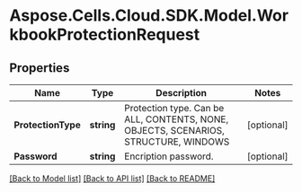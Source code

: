 # Aspose.Cells.Cloud.SDK.Model.WorkbookProtectionRequest
## Properties

Name | Type | Description | Notes
------------ | ------------- | ------------- | -------------
**ProtectionType** | **string** | Protection type. Can be ALL, CONTENTS, NONE, OBJECTS, SCENARIOS, STRUCTURE, WINDOWS   | [optional] 
**Password** | **string** | Encription password. | [optional] 

[[Back to Model list]](../README.md#documentation-for-models) [[Back to API list]](../README.md#documentation-for-api-endpoints) [[Back to README]](../README.md)

